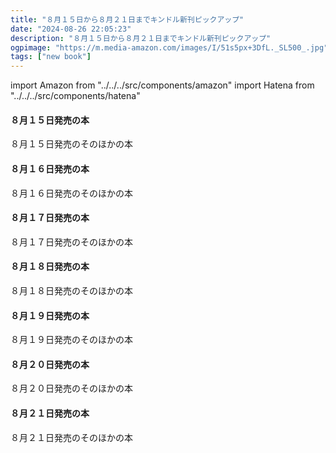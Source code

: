 ```yaml
---
title: "８月１５日から８月２１日までキンドル新刊ピックアップ"
date: "2024-08-26 22:05:23"
description: "８月１５日から８月２１日までキンドル新刊ピックアップ"
ogpimage: "https://m.media-amazon.com/images/I/51s5px+3DfL._SL500_.jpg"
tags: ["new book"]
---
```

import Amazon from "../../../src/components/amazon"
import Hatena from "../../../src/components/hatena"



#### ８月１５日発売の本

<Amazon asin="B0D86NQPGG" />
<Amazon asin="B0D5Q31SJ4" />
<Amazon asin="B0D872TBJV" />
<Amazon asin="B0DC6885VY" />
<Amazon asin="B0D86MGH7J" />
<Amazon asin="B0CXJ8N4ZD" />
<Amazon asin="B0DCJ5JYRV" />
<Amazon asin="B0DCPBY2NT" />
<Amazon asin="B0DD6N2FVL" />
<Amazon asin="B0DDFQDZSD" />
<Amazon asin="B0DBV26GKV" />


８月１５日発売のそのほかの本<Hatena src="https://kyukyunyorituryo.github.io/new_epub/html/20240815.html" title=""/>
#### ８月１６日発売の本

<Amazon asin="B0DBY6KFTS" />
<Amazon asin="B0D6YNQ3Y2" />
<Amazon asin="B0DBYF3GD8" />
<Amazon asin="B0DBXYLLW3" />
<Amazon asin="B0DC64JNPQ" />
<Amazon asin="B0DCBKFH4G" />
<Amazon asin="B0DBXT7ZKH" />
<Amazon asin="B0D6YP2HQD" />
<Amazon asin="B0DBY4KXV6" />
<Amazon asin="B0DBYBV6Q7" />
<Amazon asin="B0DBZDVLQT" />
<Amazon asin="B0D7W7FLJY" />
<Amazon asin="B0DCN9D6P7" />
<Amazon asin="B0DCJPN9MP" />
<Amazon asin="B0DCJCBXDQ" />
<Amazon asin="B0D9WXYV6M" />
<Amazon asin="B0D91B1S32" />


８月１６日発売のそのほかの本<Hatena src="https://kyukyunyorituryo.github.io/new_epub/html/20240816.html" title=""/>
#### ８月１７日発売の本

<Amazon asin="B0DCGQ1FPX" />
<Amazon asin="B0DCN3BWVB" />
<Amazon asin="B0DCZ49P4V" />
<Amazon asin="B0D4FBXT88" />
<Amazon asin="B0D5GXSFF4" />
<Amazon asin="B0DBL9D5GZ" />
<Amazon asin="B0CW1FQW2V" />
<Amazon asin="B0CX9CDVK6" />
<Amazon asin="B0DBKRXRF3" />
<Amazon asin="B0DBL6GL2X" />
<Amazon asin="B0DD389FDC" />
<Amazon asin="B0DCJRXBTG" />
<Amazon asin="B0DCBMG5TT" />
<Amazon asin="B0D6QQDL5Z" />
<Amazon asin="B0DCF5BN71" />
<Amazon asin="B0DBL7F9B6" />
<Amazon asin="B0DCF37CZC" />
<Amazon asin="B0CY5CS737" />
<Amazon asin="B0DC93CJQP" />
<Amazon asin="B0DCDQ7RQX" />
<Amazon asin="B0DCZ5YHP7" />
<Amazon asin="B0DCGH6RZL" />
<Amazon asin="B0CWL9MR1N" />
<Amazon asin="B0D6QQDL5Z" />
<Amazon asin="B0DCF37CZC" />
<Amazon asin="B0D6R28BS9" />

８月１７日発売のそのほかの本<Hatena src="https://kyukyunyorituryo.github.io/new_epub/html/20240817.html" title=""/>
#### ８月１８日発売の本

<Amazon asin="B0DDKGZ8HC" />
<Amazon asin="B0DCDZXSRV" />


８月１８日発売のそのほかの本<Hatena src="https://kyukyunyorituryo.github.io/new_epub/html/20240818.html" title=""/>
#### ８月１９日発売の本

<Amazon asin="B0DCHKJWLT" />
<Amazon asin="B0D8S6LFX1" />
<Amazon asin="B0DD3D62ZS" />
<Amazon asin="B0D8RYD352" />
<Amazon asin="B0D345PQ2G" />
<Amazon asin="B0DBL287MN" />
<Amazon asin="B0DBKTBSP3" />
<Amazon asin="B0D868QF6H" />
<Amazon asin="B0D8CJ8LTH" />
<Amazon asin="B0DBL2DLMD" />
<Amazon asin="B0DBL6PKPZ" />
<Amazon asin="B0D863K9L3" />
<Amazon asin="B0DBL1L7NZ" />
<Amazon asin="B0CW9L3QQ9" />
<Amazon asin="B0D7QD7NV7" />
<Amazon asin="B0D99QMKW3" />
<Amazon asin="B0D99HY4BZ" />
<Amazon asin="B0D99WFTG6" />
<Amazon asin="B0DBTXHYJT" />


８月１９日発売のそのほかの本<Hatena src="https://kyukyunyorituryo.github.io/new_epub/html/20240819.html" title=""/>
#### ８月２０日発売の本

<Amazon asin="B0DD8P8HYX" />
<Amazon asin="B0DDBMVVH8" />
<Amazon asin="B0DDBX27KD" />
<Amazon asin="B0DD3DGRG8" />
<Amazon asin="B0DD31HM5W" />
<Amazon asin="B0DD3HT25W" />
<Amazon asin="B0DC8PYSWB" />
<Amazon asin="B0DCNN44LW" />
<Amazon asin="B0D6YNH6P9" />
<Amazon asin="B0D6YKC754" />
<Amazon asin="B0DBV3X15P" />
<Amazon asin="B0DDPHBV14" />
<Amazon asin="B0DDNF6Q6R" />
<Amazon asin="B0DCDZ1TGQ" />
<Amazon asin="B0D6QXTC3H" />
<Amazon asin="B0DD6ZPNQ5" />

８月２０日発売のそのほかの本<Hatena src="https://kyukyunyorituryo.github.io/new_epub/html/20240820.html" title=""/>
#### ８月２１日発売の本

<Amazon asin="B0D9DMHFPW" />
<Amazon asin="B0DCRM3GNL" />
<Amazon asin="B0D86ZJDSZ" />
<Amazon asin="B0DD31KP4Y" />
<Amazon asin="B0D876VWRL" />
<Amazon asin="B0D873C63Q" />
<Amazon asin="B0D876J19F" />
<Amazon asin="B0D877QL3N" />
<Amazon asin="B0DCFYXQJT" />
<Amazon asin="B0DDKCC63F" />
<Amazon asin="B0DDSZHFV9" />
<Amazon asin="B0DD2WP8FZ" />


８月２１日発売のそのほかの本<Hatena src="https://kyukyunyorituryo.github.io/new_epub/html/20240821.html" title=""/>